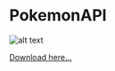 # PokemonAPI
![alt text](http://url/to/img.png)


[Download here...](https://github.com/jurdunnn/PokemonAPI/releases/download/0.1/pokemonAPI.apk)

